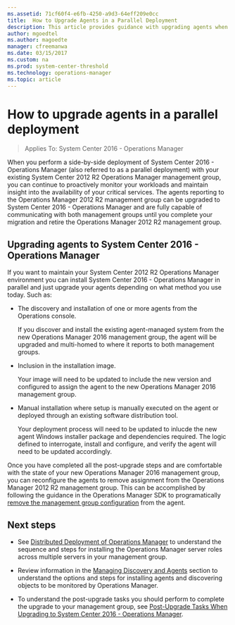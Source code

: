 ```yaml
---
ms.assetid: 71cf60f4-e6fb-4250-a9d3-64eff209e0cc
title:  How to Upgrade Agents in a Parallel Deployment
description: This article provides guidance with upgrading agents when planning a side-by-side migration to Operations Manager 2016.
author: mgoedtel
ms.author: magoedte
manager: cfreemanwa
ms.date: 03/15/2017
ms.custom: na
ms.prod: system-center-threshold
ms.technology: operations-manager
ms.topic: article
---
```


# How to upgrade agents in a parallel deployment

>Applies To: System Center 2016 - Operations Manager

When you perform a side-by-side deployment of System Center 2016 - Operations Manager (also referred to as a parallel deployment) with your existing System Center 2012 R2 Operations Manager management group, you can continue to proactively monitor your workloads and maintain insight into the availability of your critical services.  The agents reporting to the Operations Manager 2012 R2 management group can be upgraded to System Center 2016 - Operations Manager and are fully capable of communicating with both management groups until you complete your migration and retire the Operations Manager 2012 R2 management group.  

## Upgrading agents to System Center 2016 - Operations Manager

If you want to maintain your System Center 2012 R2 Operations Manager environment you can install System Center 2016 - Operations Manager in parallel and just upgrade your agents depending on what method you use today.  Such as:

- The discovery and installation of one or more agents from the Operations console.   

    If you discover and install the existing agent-managed system from the new Operations Manager 2016 management group, the agent will be upgraded and multi-homed to where it reports to both management groups.  

- Inclusion in the installation image.  

    Your image will need to be updated to include the new version and configured to assign the agent to the new Operations Manager 2016 management group.   

- Manual installation where setup is manually executed on the agent or deployed through an existing software distribution tool.  
    
    Your deployment process will need to be updated to inlucde the new agent Windows installer package and dependencies required.  The logic defined to interrogate, install and configure, and verify the agent will need to be updated accordingly.   


Once you have completed all the post-upgrade steps and are comfortable with the state of your new Operations Manager 2016 management group, you can reconfigure the agents to remove assignment from the Operations Manager 2012 R2 management group.  This can be accomplished by following the guidance in the Operations Manager SDK to programatically [remove the management group configuration](https://msdn.microsoft.com/library/hh329017.aspx) from the agent.  

## Next steps

- See [Distributed Deployment of Operations Manager](Distributed-Deployment-of-Operations-Manager.md) to understand the sequence and steps for installing the Operations Manager server roles across multiple servers in your management group.  

- Review information in the [Managing Discovery and Agents](../manage/managing-discovery-and-agents.md) section to understand the options and steps for installing agents and discovering objects to be monitored by Operations Manager.

- To understand the post-upgrade tasks you should perform to complete the upgrade to your management group, see [Post-Upgrade Tasks When Upgrading to System Center 2016 - Operations Manager](post-upgrade-tasks-when-upgrading-to-system-center-2016-operations-manager.md).
